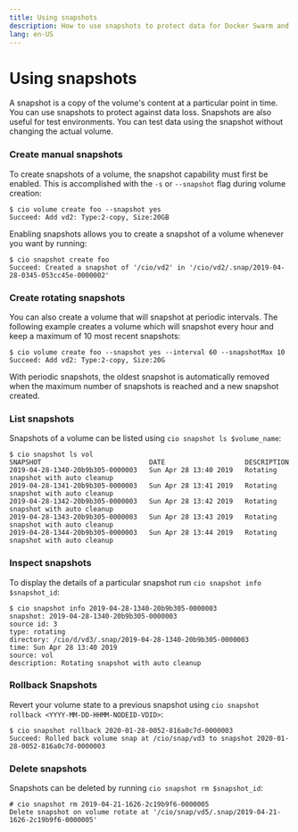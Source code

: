 ```yaml
---
title: Using snapshots
description: How to use snapshots to protect data for Docker Swarm and Kubernetes
lang: en-US
---
```


# Using snapshots

A snapshot is a copy of the volume's content at a particular point in time. You can use snapshots to protect against data loss. Snapshots are also useful for test environments. You can test data using the snapshot without changing the actual volume.

<h3>Create manual snapshots</h3>

To create snapshots of a volume, the snapshot capability must first be enabled. This is accomplished with the `-s` or `--snapshot` flag during volume creation:

```
$ cio volume create foo --snapshot yes
Succeed: Add vd2: Type:2-copy, Size:20GB
```

Enabling snapshots allows you to create a snapshot of a volume whenever you want by running:

```
$ cio snapshot create foo
Succeed: Created a snapshot of '/cio/vd2' in '/cio/vd2/.snap/2019-04-28-0345-053cc45e-0000002'
```

<h3>Create rotating snapshots</h3>

You can also create a volume that will snapshot at periodic intervals. The following example creates a volume which will snapshot every hour and keep a maximum of 10 most recent snapshots:

```
$ cio volume create foo --snapshot yes --interval 60 --snapshotMax 10
Succeed: Add vd2: Type:2-copy, Size:20G
```
With periodic snapshots, the oldest snapshot is automatically removed when the maximum number of snapshots is reached and a new snapshot created.

<h3>List snapshots</h3>

Snapshots of a volume can be listed using `cio snapshot ls $volume_name`:

```
$ cio snapshot ls vol
SNAPSHOT                           DATE                    DESCRIPTION
2019-04-28-1340-20b9b305-0000003   Sun Apr 28 13:40 2019   Rotating snapshot with auto cleanup
2019-04-28-1341-20b9b305-0000003   Sun Apr 28 13:41 2019   Rotating snapshot with auto cleanup
2019-04-28-1342-20b9b305-0000003   Sun Apr 28 13:42 2019   Rotating snapshot with auto cleanup
2019-04-28-1343-20b9b305-0000003   Sun Apr 28 13:43 2019   Rotating snapshot with auto cleanup
2019-04-28-1344-20b9b305-0000003   Sun Apr 28 13:44 2019   Rotating snapshot with auto cleanup
```

<h3>Inspect snapshots</h3>

To display the details of a particular snapshot run `cio snapshot info $snapshot_id`:

```
$ cio snapshot info 2019-04-28-1340-20b9b305-0000003
snapshot: 2019-04-28-1340-20b9b305-0000003
source id: 3
type: rotating
directory: /cio/d/vd3/.snap/2019-04-28-1340-20b9b305-0000003
time: Sun Apr 28 13:40 2019
source: vol
description: Rotating snapshot with auto cleanup
```

<h3>Rollback Snapshots</h3>

Revert your volume state to a previous snapshot using `cio snapshot rollback <YYYY-MM-DD-HHMM-NODEID-VDID>`:

```
$ cio snapshot rollback 2020-01-28-0052-816a0c7d-0000003
Succeed: Rolled back volume snap at /cio/snap/vd3 to snapshot 2020-01-28-0052-816a0c7d-0000003
```

<h3>Delete snapshots</h3>

Snapshots can be deleted by running `cio snapshot rm $snapshot_id`:

```
# cio snapshot rm 2019-04-21-1626-2c19b9f6-0000005
Delete snapshot on volume rotate at '/cio/snap/vd5/.snap/2019-04-21-1626-2c19b9f6-0000005'
```
